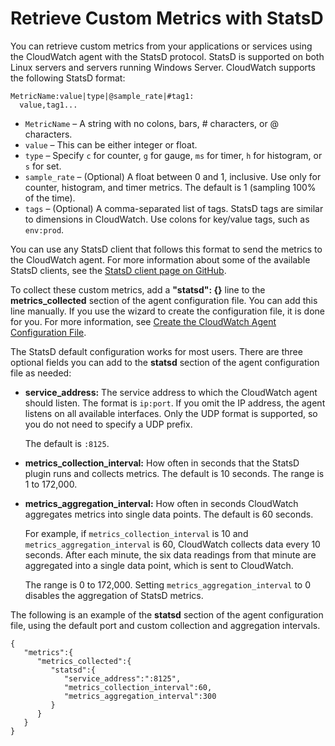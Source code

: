 # Retrieve Custom Metrics with StatsD<a name="CloudWatch-Agent-custom-metrics-statsd"></a>

You can retrieve custom metrics from your applications or services using the CloudWatch agent with the StatsD protocol\. StatsD is supported on both Linux servers and servers running Windows Server\. CloudWatch supports the following StatsD format:

```
MetricName:value|type|@sample_rate|#tag1:
  value,tag1...
```
+ `MetricName` – A string with no colons, bars, \# characters, or @ characters\.
+ `value` – This can be either integer or float\.
+ `type` – Specify `c` for counter, `g` for gauge, `ms` for timer, `h` for histogram, or `s` for set\.
+ `sample_rate` – \(Optional\) A float between 0 and 1, inclusive\. Use only for counter, histogram, and timer metrics\. The default is 1 \(sampling 100% of the time\)\.
+ `tags` – \(Optional\) A comma\-separated list of tags\. StatsD tags are similar to dimensions in CloudWatch\. Use colons for key/value tags, such as `env:prod`\.

You can use any StatsD client that follows this format to send the metrics to the CloudWatch agent\. For more information about some of the available StatsD clients, see the [StatsD client page on GitHub](https://github.com/etsy/statsd/wiki#client-implementations)\. 

To collect these custom metrics, add a **"statsd": \{\}** line to the **metrics\_collected** section of the agent configuration file\. You can add this line manually\. If you use the wizard to create the configuration file, it is done for you\. For more information, see [Create the CloudWatch Agent Configuration File](create-cloudwatch-agent-configuration-file.md)\.

The StatsD default configuration works for most users\. There are three optional fields you can add to the **statsd** section of the agent configuration file as needed:
+ **service\_address:** The service address to which the CloudWatch agent should listen\. The format is `ip:port`\. If you omit the IP address, the agent listens on all available interfaces\. Only the UDP format is supported, so you do not need to specify a UDP prefix\. 

  The default is `:8125`\.
+ **metrics\_collection\_interval:** How often in seconds that the StatsD plugin runs and collects metrics\. The default is 10 seconds\. The range is 1 to 172,000\.
+ **metrics\_aggregation\_interval:** How often in seconds CloudWatch aggregates metrics into single data points\. The default is 60 seconds\.

  For example, if `metrics_collection_interval` is 10 and `metrics_aggregation_interval` is 60, CloudWatch collects data every 10 seconds\. After each minute, the six data readings from that minute are aggregated into a single data point, which is sent to CloudWatch\.

  The range is 0 to 172,000\. Setting `metrics_aggregation_interval` to 0 disables the aggregation of StatsD metrics\.

The following is an example of the **statsd** section of the agent configuration file, using the default port and custom collection and aggregation intervals\.

```
{
   "metrics":{
      "metrics_collected":{
         "statsd":{
            "service_address":":8125",
            "metrics_collection_interval":60,
            "metrics_aggregation_interval":300
         }
      }
   }
}
```